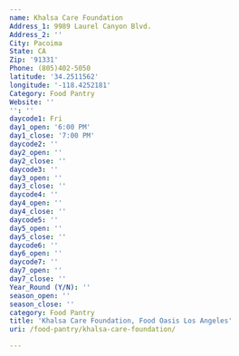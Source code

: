 ```yaml
---
name: Khalsa Care Foundation
Address_1: 9989 Laurel Canyon Blvd.
Address_2: ''
City: Pacoima
State: CA
Zip: '91331'
Phone: (805)402-5050
latitude: '34.2511562'
longitude: '-118.4252181'
Category: Food Pantry
Website: ''
'': ''
daycode1: Fri
day1_open: '6:00 PM'
day1_close: '7:00 PM'
daycode2: ''
day2_open: ''
day2_close: ''
daycode3: ''
day3_open: ''
day3_close: ''
daycode4: ''
day4_open: ''
day4_close: ''
daycode5: ''
day5_open: ''
day5_close: ''
daycode6: ''
day6_open: ''
daycode7: ''
day7_open: ''
day7_close: ''
Year_Round (Y/N): ''
season_open: ''
season_close: ''
category: Food Pantry
title: 'Khalsa Care Foundation, Food Oasis Los Angeles'
uri: /food-pantry/khalsa-care-foundation/

---
```

